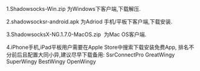 1.Shadowsocks-Win.zip 为Windows下客户端,下载解压.

2.shadowsocksr-android.apk 为Adriod 手机/平板下客户端,下载安装.

3.ShadowsocksX-NG.1.7.0-MacOS.zip  为Mac OS客户端.

4.iPhone手机,iPad平板用户需要在Apple Store中搜索下载安装免费App, 排名不分前后且配置大同小异,建议尽早下载备用:
SsrConnectPro
GreatWingy
SuperWingy
BestWingy
OpenWingy 
